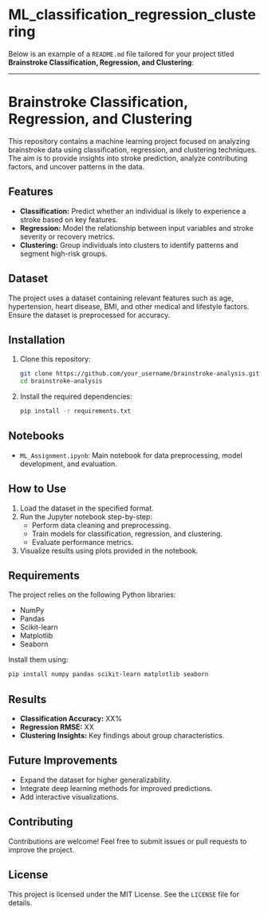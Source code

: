 # ML_classification_regression_clustering

Below is an example of a `README.md` file tailored for your project titled **Brainstroke Classification, Regression, and Clustering**:

---

# Brainstroke Classification, Regression, and Clustering

This repository contains a machine learning project focused on analyzing brainstroke data using classification, regression, and clustering techniques. The aim is to provide insights into stroke prediction, analyze contributing factors, and uncover patterns in the data.

## Features
- **Classification:** Predict whether an individual is likely to experience a stroke based on key features.
- **Regression:** Model the relationship between input variables and stroke severity or recovery metrics.
- **Clustering:** Group individuals into clusters to identify patterns and segment high-risk groups.

## Dataset
The project uses a dataset containing relevant features such as age, hypertension, heart disease, BMI, and other medical and lifestyle factors. Ensure the dataset is preprocessed for accuracy.

## Installation
1. Clone this repository:
   ```bash
   git clone https://github.com/your_username/brainstroke-analysis.git
   cd brainstroke-analysis
   ```
2. Install the required dependencies:
   ```bash
   pip install -r requirements.txt
   ```

## Notebooks
- `ML_Assignment.ipynb`: Main notebook for data preprocessing, model development, and evaluation.

## How to Use
1. Load the dataset in the specified format.
2. Run the Jupyter notebook step-by-step:
   - Perform data cleaning and preprocessing.
   - Train models for classification, regression, and clustering.
   - Evaluate performance metrics.
3. Visualize results using plots provided in the notebook.

## Requirements
The project relies on the following Python libraries:
- NumPy
- Pandas
- Scikit-learn
- Matplotlib
- Seaborn

Install them using:
```bash
pip install numpy pandas scikit-learn matplotlib seaborn
```

## Results
- **Classification Accuracy:** XX%
- **Regression RMSE:** XX
- **Clustering Insights:** Key findings about group characteristics.

## Future Improvements
- Expand the dataset for higher generalizability.
- Integrate deep learning methods for improved predictions.
- Add interactive visualizations.

## Contributing
Contributions are welcome! Feel free to submit issues or pull requests to improve the project.

## License
This project is licensed under the MIT License. See the `LICENSE` file for details.

